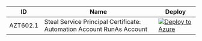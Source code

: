 | ID          | Name                                                             |Deploy|
| ----------- |------------------------------------------------------------------|------|
| AZT602.1    | Steal Service Principal Certificate: Automation Account RunAs Account|[![Deploy to Azure](https://aka.ms/deploytoazurebutton)](https://portal.azure.com/#create/Microsoft.Template/uri/https%3A%2F%2Fraw.githubusercontent.com%2Fmicrosoft%2FAzDetectSuite%2Fmain%2FCredentialAccess%2FAZT602%2FAZT602-1.json)|